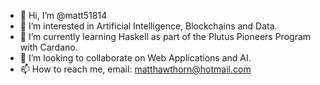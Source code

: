 - 👋 Hi, I’m @matt51814
- 👀 I’m interested in Artificial Intelligence, Blockchains and Data.
- 🌱 I’m currently learning Haskell as part of the Plutus Pioneers Program with Cardano.
- 💞️ I’m looking to collaborate on Web Applications and AI.
- 📫 How to reach me, email: matthawthorn@hotmail.com

<!---
matt51814/matt51814 is a ✨ special ✨ repository because its `README.md` (this file) appears on your GitHub profile.
You can click the Preview link to take a look at your changes.
--->

